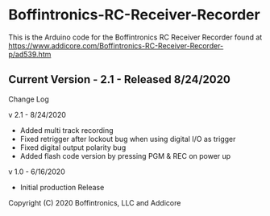 # Boffintronics-RC-Receiver-Recorder

This is the Arduino code for the Boffintronics RC Receiver Recorder found at https://www.addicore.com/Boffintronics-RC-Receiver-Recorder-p/ad539.htm

## Current Version - 2.1 - Released 8/24/2020

Change Log

v 2.1 - 8/24/2020
- Added multi track recording
- Fixed retrigger after lockout bug when using digital I/O as trigger
- Fixed digital output polarity bug
- Added flash code version by pressing PGM & REC on power up

v 1.0 - 6/16/2020
- Initial production Release


Copyright (C) 2020  Boffintronics, LLC and Addicore
